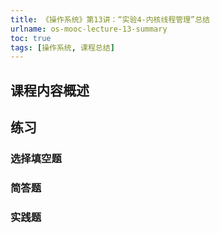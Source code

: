 ```yaml
---
title: 《操作系统》第13讲：“实验4-内核线程管理”总结
urlname: os-mooc-lecture-13-summary
toc: true
tags: [操作系统, 课程总结]
---
```


## 课程内容概述

## 练习

### 选择填空题

### 简答题

### 实践题
